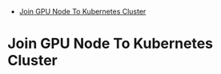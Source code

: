 - [Join GPU Node To Kubernetes Cluster](#join-gpu-node-to-kubernetes-cluster)

# Join GPU Node To Kubernetes Cluster


